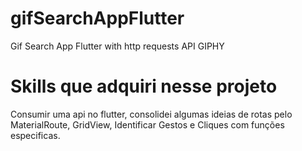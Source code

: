 # gifSearchAppFlutter
Gif Search App Flutter with http requests API GIPHY

# Skills que adquiri nesse projeto

Consumir uma api no flutter, consolidei algumas ideias de rotas pelo MaterialRoute, GridView, Identificar Gestos e Cliques com funções especificas.
